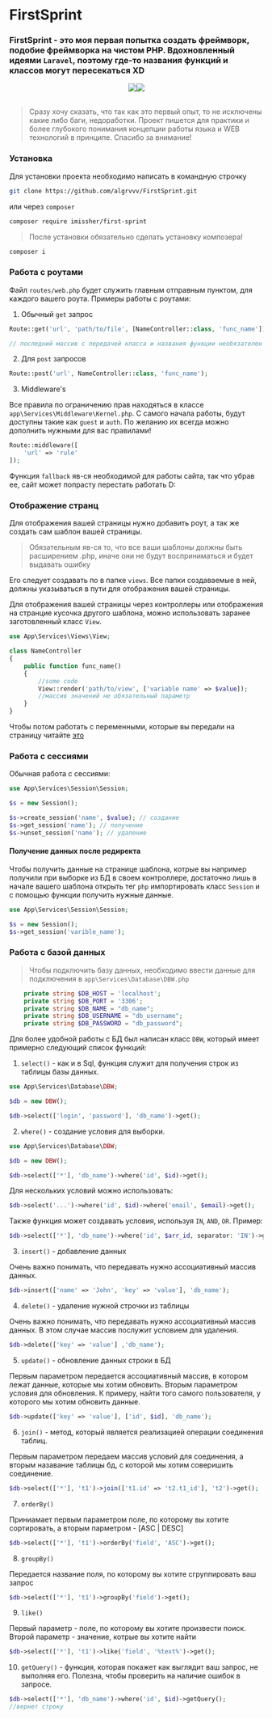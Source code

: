# FirstSprint

### FirstSprint - это моя первая попытка создать фреймворк, подобие фреймворка на чистом PHP. Вдохновленный идеями `Laravel`, поэтому  где-то названия функций и классов могут пересекаться XD

<div style="display: flex; justify-content: center; align-items: center;">
    <a> 
        <img src="https://img.shields.io/badge/pure%20php%20-8A2BE2" style="max-width: 100%;">
    </a> 
    <a href="https://packagist.org/packages/imissher/first-sprint" rel="nofollow">
        <img src="https://img.shields.io/badge/packagist-v1.0-blue" style="max-width: 100%;">
    </a>
</div>
<br>

> Сразу хочу сказать, что так как это первый опыт, то не исключены какие либо баги, недоработки. Проект пишется для практики и более глубокого понимания концепции работы языка и WEB технологий в принципе. Спасибо за внимание!


### Установка

Для установки проекта необходимо написать в командную строчку

```bash
git clone https://github.com/algrvvv/FirstSprint.git
```

или через `composer`

```bash
composer require imissher/first-sprint
```

> После установки обязательно сделать установку композера!

```bash
composer i
```

### Работа с роутами

Файл `routes/web.php` будет служить главным отправным пунктом, для каждого вашего роута.
Примеры работы с роутами:

1. Обычный `get` запрос
```php
Route::get('url', 'path/to/file', [NameController::class, 'func_name']);

// последний массив с передачей класса и названия функции необязателен

```
2. Для `post` запросов

```php
Route::post('url', NameController::class, 'func_name');
```

3. Middleware's

Все правила по ограничению прав находяться в классе `app\Services\Middleware\Kernel.php`. С самого начала работы, будут доступны такие как `guest` и `auth`. По желанию их всегда можно дополнить нужными для вас правилами!

```php
Route::middleware([
    'url' => 'rule'
]);
```
Функция `fallback` яв-ся необходимой для работы сайта, так что убрав ее, сайт может попрасту перестать работать D:

### Отображение странц

Для отображения вашей страницы нужно добавить роут, а так же создать сам шаблон вашей страницы.

> Обязательным яв-ся то, что все ваши шаблоны должны быть расширением .php, иначе они не будут восприниматься и будет выдавать ошибку

Его следует создавать по в папке `views`. Все папки создаваемые в ней, должны указываться в пути для отображения вашей страницы.

Для отображения вашей страницы через контроллеры или отображения на странцие кусочка другого шаблона, можно использовать заранее заготовленный класс `View`.

```php
use App\Services\Views\View; 

class NameController
{
    public function func_name()
    {
        //some code
        View::render('path/to/view', ['variable name' => $value]);
        //массив значений не обязательный параметр
    }
}
```

Чтобы потом работать с переменными, которые вы передали на страницу читайте [это](#получение-данных-после-редиректа)

### Работа с сессиями

Обычная работа с сессиями:

```php
use App\Services\Session\Session;

$s = new Session();

$s->create_session('name', $value); // создание
$s->get_session('name'); // получение
$s->unset_session('name'); // удаление
```

#### Получение данных после редиректа

Чтобы получить данные на странице шаблона, котрые вы например получили при выборке из БД в своем контроллере, достаточно лишь в начале вашего шаблона открыть тег `php` импортировать класс `Session` и с помощью функции получить нужные данные.

```php
use App\Services\Session\Session;

$s = new Session();
$s->get_session('varible_name');
```


### Работа с базой данных

>Чтобы подключить базу данных, необходимо ввести данные для подключения в `app\Services\Database\DBW.php`

```php
    private string $DB_HOST = 'localhost';
    private string $DB_PORT = '3306';
    private string $DB_NAME = "db_name";
    private string $DB_USERNAME = "db_username";
    private string $DB_PASSWORD = "db_password";
```

Для более удобной работы с БД был написан класс `DBW`, который имеет примерно следующий список функций:

1. `select()` - как и в Sql, функция служит для получения строк из таблицы базы данных.

```php
use App\Services\Database\DBW;

$db = new DBW();

$db->select(['login', 'password'], 'db_name')->get();
```

2. `where()` - создание условия для выборки.

```php
use App\Services\Database\DBW;

$db = new DBW();

$db->select(['*'], 'db_name')->where('id', $id)->get();
```
Для нескольких условий можно использовать:

```php
$db->select('...')->where('id', $id)->where('email', $email)->get();
```
Также функция может создавать условия, используя `IN`, `AND`, `OR`. 
Пример:

```php
$db->select(['*'], 'db_name')->where('id', $arr_id, separator: 'IN')->get();
```

3. `insert()` - добавление данных

Очень важно понимать, что передавать нужно ассоциативный массив данных.

```php
$db->insert(['name' => 'John', 'key' => 'value'], 'db_name');
```
4. `delete()` - удаление нужной строчки из таблицы

Очень важно понимать, что передавать нужно ассоциативный массив данных.
В этом случае массив послужит условием для удаления.

```php
$db->delete(['key' => 'value'] ,'db_name');
```

5. `update()` - обновление данных строки в БД

Первым параметром передается ассоциативный массив, в котором лежат данные, которые мы хотим обновить. 
Вторым параметром условия для обновления. К примеру, найти того самого пользователя, у которого мы хотим обновить данные.

```php
$db->update(['key' => 'value'], ['id', $id], 'db_name');
```

6. `join()` - метод, который является реализацией операции соединения
таблиц.

Первым параметром передаем массив условий для соединения, а вторым назавание таблицы бд, с которой мы хотим соверишить соединение.

```php
$db->select(['*'], 't1')->join(['t1.id' => 't2.t1_id'], 't2')->get();
```

7. `orderBy()`

Приниамает первым параметром поле, по которому вы хотите сортировать, а вторым парметром - [ASC | DESC]

```php
$db->select(['*'], 't1')->orderBy('field', 'ASC')->get();
```

8. `groupBy()`

Передается название поля, по которому вы хотите сгруппировать ваш запрос

```php
$db->select(['*'], 't1')->groupBy('field')->get();
```

9. `like()`

Первый параметр - поле, по которому вы хотите произвести поиск.
Второй параметр - значение, котрые вы хотите найти

```php
$db->select(['*'], 't1')->like('field', '%text%')->get();
```

10. `getQuery()` - функция, которая покажет как выглядит ваш запрос, не выполняя его. Полезна, чтобы проверить на наличие ошибок в запросе.

```php
$db->select(['*'], 'db_name')->where('id', $id)->getQuery();
//вернет строку
```
